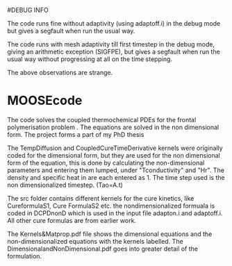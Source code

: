#DEBUG INFO

The code runs fine without adaptivity (using adaptoff.i) in the debug mode but gives a segfault when run the usual way.

The code runs with mesh adaptivity till first timestep in the debug mode, giving an arithmetic exception (SIGFPE), but gives a segfault when run the usual way without progressing at all on the time stepping.

The above observations are strange.  

# MOOSEcode

The code solves the coupled thermochemical PDEs for the  frontal polymerisation problem . The equations are solved in the non dimensional form. The project forms a part of my PhD thesis 

The TempDiffusion and CoupledCureTimeDerivative kernels were originally coded for the  dimensional  form,  but they are used for the non dimensional form of the equation, this is done by calculating the non-dimensional parameters and entering them lumped, under "Tconductivity" and "Hr". The density and specific heat in are each entered as 1.  The time step used is the non dimensionalized timestep. (Tao=A.t)

The src folder contains different kernels for the cure kinetics, like CureformulaS1, Cure FormulaS2 etc. the nondimensionalized formuala  is coded in DCPDnonD which  is  used in the input file adapton.i and adaptoff.i.  All other cure formulas are  from earlier work.

The Kernels&Matprop.pdf file shows the dimensional equations and the non-dimensionalized equations with the kernels labelled. The DimensionalandNonDimensional.pdf goes into greater detail of the formulation.
